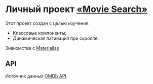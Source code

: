 # Личный проект [«Movie Search»](https://nikbritoff.github.io/movie-search/)

Этот проект создан с целью изучения:
- Классовые компоненты;
- Динамическая пагинация при скролле.

Знакомства с [Materialize](https://materializecss.com/)

## API

Источник данных [OMDb API](https://www.omdbapi.com/).
